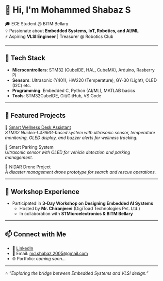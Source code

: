 # 👋 Hi, I'm Mohammed Shabaz S  

🎓 ECE Student @ BITM Bellary  
💡 Passionate about **Embedded Systems, IoT, Robotics, and AI/ML**  
⚡ Aspiring **VLSI Engineer** | Treasurer @ Robotics Club  

---

## 🔧 Tech Stack
- **Microcontrollers**: STM32 (CubeIDE, HAL, CubeMX), Arduino, Rasberry Pi
- **Sensors**: Ultrasonic (Y401), HW220 (Temperature), GY-30 (Light), OLED (I2C) etc. 
- **Programming**: Embedded C, Python (AI/ML), MATLAB basics  
- **Tools**: STM32CubeIDE, Git/GitHub, VS Code  

---

## 📂 Featured Projects
🚀 [Smart Wellness Desk Assistant](https://github.com/MdShabazS/Smart-Wellness-Desk-Assistant)  
*STM32 Nucleo-L476RG-based system with ultrasonic sensor, temperature monitoring, OLED display, and buzzer alerts for wellness tracking.*  

🚗 Smart Parking System  
*Ultrasonic sensor with OLED for vehicle detection and parking management.*  

🚁 NIDAR Drone Project  
*A disaster management drone prototype for search and rescue operations.*  

---

## 🌟 Workshop Experience
- Participated in **3-Day Workshop on Designing Embedded AI Systems**  
  - Hosted by **Mr. Chiranjeevi** (DigiToad Technologies Pvt. Ltd.)  
  - In collaboration with **STMicroelectronics & BITM Bellary**  

---

## 📫 Connect with Me
- 💼 [LinkedIn](https://www.linkedin.com/in/mohammed-shabaz-s/)  
- 📧 Email: md.shabaz.2005@gmail.com  
- 🌐 Portfolio: *coming soon...*  

---
⭐️ *“Exploring the bridge between Embedded Systems and VLSI design.”*
